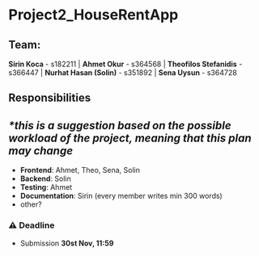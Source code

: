 # Project2_HouseRentApp
## Team:
**Sirin Koca** - s182211  |  **Ahmet Okur** - s364568  |  **Theofilos Stefanidis** - s366447  |  **Nurhat Hasan (Solin)** - s351892  |  **Sena Uysun** - s364728
## Responsibilities 
_*this is a suggestion based on the possible workload of the project, meaning that this plan may change_
-
- **Frontend**: Ahmet, Theo, Sena, Solin
- **Backend**: Solin
- **Testing**: Ahmet
- **Documentation**: Sirin (every member writes min 300 words)
- other?


### :warning: Deadline
- Submission **30st Nov, 11:59**

